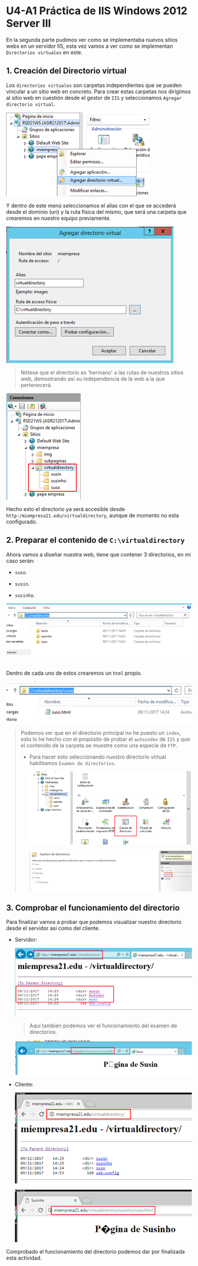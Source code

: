 # U4-A1 Práctica de IIS Windows 2012 Server III

En la segunda parte pudimos ver como se implementaba nuevos sitios webs en un servidor IIS, esta vez vamos a ver como se implementan `Directorios virtuales` en este.

## 1. Creación del Directorio virtual

Los `directorios virtuales` son carpetas independientes que se pueden vincular a un sitio web en concreto. Para crear estas carpetas nos dirigimos al sitio web en cuestión desde el gestor de `IIS` y seleccionamos `Agregar directorio virtual`.

![Imagen](./img/01.png)

Y dentro de este menú seleccionamos el alias con el que se accederá desde el dominio (uri) y la ruta física del mismo, que será una carpeta que crearemos en nuestro equipo previamente.

![Imagen](./img/02.png)

> Nótese que el directorio es 'hermano' a las rutas de nuestros sitios web, demostrando así su independencia de la web a la que pertenecerá.

![Imagen](./img/03.png)

Hecho esto el directorio ya será accesible desde `http:/miempresa21.edu/virtualdirectory`, aunque de momento no esta configurado.

## 2. Preparar el contenido de `C:\virtualdirectory`

Ahora vamos a diseñar nuestra web, tiene que contener 3 directorios, en mi caso serán:

- `suso`.

- `susin`.

- `susinho`.

![Imagen](./img/04.png)

Dentro de cada uno de estos crearemos un `html` propio.

![Imagen](./img/05.png)

> Podemos ver que en el directorio principal no he puesto un `index`, esto lo he hecho con el propósito de probar el `autoindex` de `IIS` y que el contenido de la carpeta se muestre como una especie de `FTP`.
>
>- Para hacer esto seleccionando nuestro directorio virtual habilitamos `Examen de directorios`.
>
>   ![Imagen](./img/06.png)
>
>   ![Imagen](./img/07.png)

## 3. Comprobar el funcionamiento del directorio

Para finalizar vamos a probar que podemos visualizar nuestro directorio desde el servidor así como del cliente.

- Servidor:

  ![Imagen](./img/08.png)

  > Aquí también podemos ver el funcionamiento del examen de directorios.

  ![Imagen](./img/09.png)

- Cliente:

  ![Imagen](./img/10.png)

  ![Imagen](./img/11.png)

Comprobado el funcionamiento del directorio podemos dar por finalizada esta actividad.
